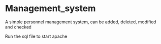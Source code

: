 # Management_system
A simple personnel management system, can be added, deleted, modified and checked


Run the sql file to start apache
